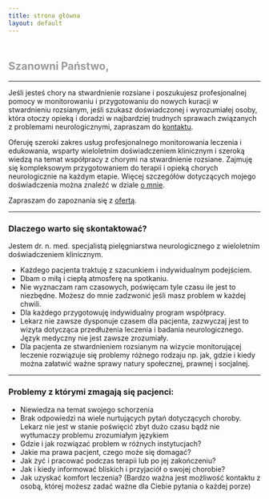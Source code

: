 ```yaml
---
title: strona główna
layout: default
---
```


<h2 style="color: #999999; margin-top: 50px">Szanowni Państwo,</h2>
<hr>

<p>Jeśli jesteś chory na stwardnienie rozsiane i poszukujesz profesjonalnej pomocy w monitorowaniu i przygotowaniu do nowych kuracji w stwardnieniu rozsianym, jeśli szukasz doświadczonej i wyrozumiałej osoby, która otoczy opieką i doradzi w najbardziej trudnych sprawach związanych z problemami neurologicznymi, zapraszam do <a href="/kontakt/">kontaktu</a>.</p>

<p>Oferuję szeroki zakres usług profesjonalnego monitorowania leczenia i edukowania, wsparty wieloletnim doświadczeniem klinicznym i szeroką wiedzą na temat współpracy z chorymi na stwardnienie rozsiane. Zajmuję się kompleksowym przygotowaniem do terapii i opieką chorych neurologicznie na każdym etapie. Więcej szczegółów dotyczących mojego doświadczenia można znaleźć w dziale <a href="/omnie">o mnie</a>.</p>

<p>Zapraszam do zapoznania się z <a href="/oferta/">ofertą</a>.</p>

<hr>
<h3>Dlaczego warto się skontaktować?</h3>
Jestem dr. n. med. specjalistą pielęgniarstwa neurologicznego z wieloletnim doświadczeniem klinicznym.

<ul>
<li>Każdego pacjenta traktuję z szacunkiem i indywidualnym podejściem.</li>

<li>Dbam o miłą i ciepłą atmosferę na spotkaniu.</li>

<li>Nie wyznaczam ram czasowych, poświęcam tyle czasu ile jest to 
niezbędne. Możesz do mnie zadzwonić jeśli masz problem w każdej 
chwili.</li>

<li>Dla każdego przygotowuję indywidualny program współpracy.</li>

<li>Lekarz nie zawsze dysponuje czasem dla pacjenta, zazwyczaj jest to 
wizyta dotycząca przedłużenia leczenia i badania neurologicznego. Język 
medyczny nie jest zawsze zrozumiały.</li>

<li>Dla pacjenta ze stwardnieniem rozsianym na wizycie monitorującej 
leczenie rozwiązuje się problemy różnego rodzaju np. jak, gdzie i kiedy
można załatwić ważne sprawy natury społecznej, prawnej i socjalnej.</li>

</ul>

<hr>
<h3>Problemy z którymi zmagają się pacjenci:</h3>
<ul>
<li>Niewiedza na temat swojego schorzenia</li>

<li>Brak odpowiedzi na wiele nurtujących pytań dotyczących choroby. Lekarz nie jest w stanie poświęcić zbyt dużo czasu bądź nie wytłumaczy problemu zrozumiałym językiem</li>

<li>Gdzie i jak rozwiązać problem w różnych instytucjach?</li>

<li>Jakie ma prawa pacjent, czego może się domagać?</li>

<li>Jak żyć i pracować podczas terapii lub po jej zakończeniu?</li>

<li>Jak i kiedy informować bliskich i przyjaciół o swojej chorobie?</li>

<li>Jak uzyskać komfort leczenia? (Bardzo ważna jest możliwość kontaktu z osobą, której możesz zadać ważne dla Ciebie pytania o każdej porze)</li>
</ul>